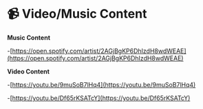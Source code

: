 # 📹 Video/Music Content

**Music Content**&#x20;

\-[https://open.spotify.com/artist/2AGjBgKP6DhIzdH8wdWEAE](https://open.spotify.com/artist/2AGjBgKP6DhIzdH8wdWEAE)



**Video Content**&#x20;

\-[https://youtu.be/9muSoB7lHq4](https://youtu.be/9muSoB7lHq4)

\-[https://youtu.be/Df65rKSATcY](https://youtu.be/Df65rKSATcY)

